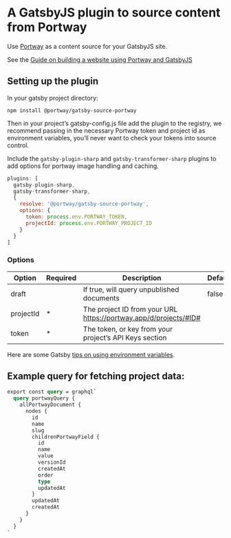 # A GatsbyJS plugin to source content from Portway

Use [Portway](https://getportway.com) as a content source for your GatsbyJS site.

See the [Guide on building a website using Portway and GatsbyJS](https://docs.portway.app/guides/build-a-simple-website-with-gatsby)

## Setting up the plugin

In your gatsby project directory:

`npm install @portway/gatsby-source-portway`

Then in your project’s gatsby-config.js file add the plugin to the registry, we recommend passing in the necessary Portway token and project id as environment variables, you’ll never want to check your tokens into source control.

Include the `gatsby-plugin-sharp` and `gatsby-transformer-sharp` plugins to add options for portway image handling and caching.

```javascript
plugins: [
  gatsby-plugin-sharp,
  gatsby-transformer-sharp,
  {
    resolve: '@portway/gatsby-source-portway',
    options: {
      token: process.env.PORTWAY_TOKEN,
      projectId: process.env.PORTWAY_PROJECT_ID
    }
  }
]
```

### Options

| Option | Required | Description | Default |
|---|---|---|---|
| draft |   | If true, will query unpublished documents | false |
| projectId | * | The project ID from your URL https://portway.app/d/projects/#ID# |   |
| token | * | The token, or key from your project’s API Keys section |   |

Here are some Gatsby [tips on using environment variables](https://www.gatsbyjs.org/docs/environment-variables/https://www.gatsbyjs.org/docs/environment-variables/).

## Example query for fetching project data:

```graphql
export const query = graphql`
  query portwayQuery {
    allPortwayDocument {
      nodes {
        id
        name
        slug
        childrenPortwayField {
          id
          name
          value
          versionId
          createdAt
          order
          type
          updatedAt
        }
        updatedAt
        createdAt
      }
    }
  }
`
```
